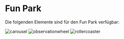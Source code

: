 # Fun Park

Die folgenden Elemente sind für den Fun Park verfügbar:

![carousel][carousel]
![observationwheel][observationwheel]
![rollercoaster][rollercoaster]


[carousel]: https://github.com/mo-schubert/storytellingbox/blob/master/FunPark/Carousel.png=200x "Fun Park - Carousel"

[observationwheel]: https://github.com/mo-schubert/storytellingbox/blob/master/FunPark/ObservationWheel.png=200x "Fun Park - Observation Wheel"

[rollercoaster]: https://github.com/mo-schubert/storytellingbox/blob/master/FunPark/RollerCoaster.png=200x "Fun Park - Roller Coaster"
